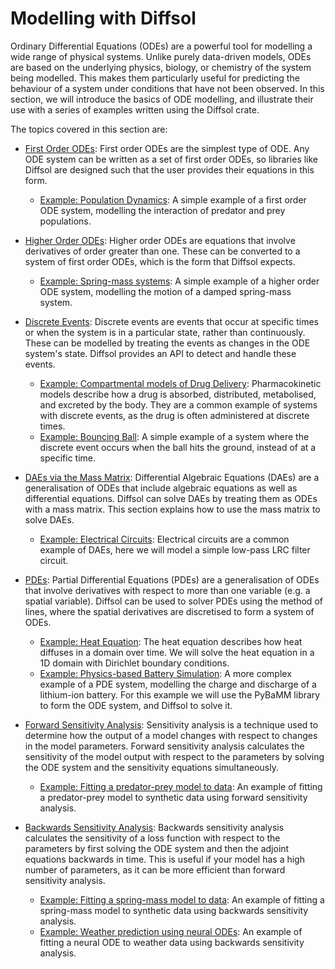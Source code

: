 # Modelling with Diffsol

Ordinary Differential Equations (ODEs) are a powerful tool for modelling a wide range of physical systems. Unlike purely data-driven models, ODEs are based on the underlying physics, biology, or chemistry of the system being modelled. This makes them particularly useful for predicting the behaviour of a system under conditions that have not been observed. In this section, we will introduce the basics of ODE modelling, and illustrate their use with a series of examples written using the Diffsol crate.

The topics covered in this section are:

- [First Order ODEs](./first_order_odes.md): First order ODEs are the simplest type of ODE. Any ODE system can be written as a set of first order ODEs, so libraries like Diffsol are designed such that the user provides their equations in this form.
  - [Example: Population Dynamics](./population_dynamics.md): A simple example of a first order ODE system, modelling the interaction of predator and prey populations.
- [Higher Order ODEs](./higher_order_odes.md): Higher order ODEs are equations that involve derivatives of order greater than one. These can be converted to a system of first order ODEs, which is the form that Diffsol expects.
  - [Example: Spring-mass systems](./spring_mass_systems.md): A simple example of a higher order ODE system, modelling the motion of a damped spring-mass system.
- [Discrete Events](./discrete_events.md): Discrete events are events that occur at specific times or when the system is in a particular state, rather than continuously. These can be modelled by treating the events as changes in the ODE system's state. Diffsol provides an API to detect and handle these events.
  - [Example: Compartmental models of Drug Delivery](./compartmental_models_of_drug_delivery.md): Pharmacokinetic models describe how a drug is absorbed, distributed, metabolised, and excreted by the body. They are a common example of systems with discrete events, as the drug is often administered at discrete times.
  - [Example: Bouncing Ball](./bouncing_ball.md): A simple example of a system where the discrete event occurs when the ball hits the ground, instead of at a specific time.
- [DAEs via the Mass Matrix](./the_mass_matrix.md): Differential Algebraic Equations (DAEs) are a generalisation of ODEs that include algebraic equations as well as differential equations. Diffsol can solve DAEs by treating them as ODEs with a mass matrix. This section explains how to use the mass matrix to solve DAEs.
  - [Example: Electrical Circuits](./electrical_circuits.md): Electrical circuits are a common example of DAEs, here we will model a simple low-pass LRC filter circuit.
- [PDEs](./pdes.md): Partial Differential Equations (PDEs) are a generalisation of ODEs that involve derivatives with respect to more than one variable (e.g. a spatial variable). Diffsol can be used to solver PDEs using the method of lines, where the spatial derivatives are discretised to form a system of ODEs.
  - [Example: Heat Equation](./heat_equation.md): The heat equation describes how heat diffuses in a domain over time. We will solve the heat equation in a 1D domain with Dirichlet boundary conditions.
  - [Example: Physics-based Battery Simulation](./physics_based_battery_simulation.md): A more complex example of a PDE system, modelling the charge and discharge of a lithium-ion battery. For this example we will use the PyBaMM library to form the ODE system, and Diffsol to solve it.

- [Forward Sensitivity Analysis](./forward_sensitivity_analysis.md): Sensitivity analysis is a technique used to determine how the output of a model changes with respect to changes in the model parameters. Forward sensitivity analysis calculates the sensitivity of the model output with respect to the parameters by solving the ODE system and the sensitivity equations simultaneously.
  - [Example: Fitting a predator-prey model to data](./population_dynamics_fitting.md): An example of fitting a predator-prey model to synthetic data using forward sensitivity analysis.
- [Backwards Sensitivity Analysis](./backwards_sensitivity_analysis.md): Backwards sensitivity analysis calculates the sensitivity of a loss function with respect to the parameters by first solving the ODE system and then the adjoint equations backwards in time. This is useful if your model has a high number of parameters, as it can be more efficient than forward sensitivity analysis.
  - [Example: Fitting a spring-mass model to data](./spring_mass_fitting.md): An example of fitting a spring-mass model to synthetic data using backwards sensitivity analysis.
  - [Example: Weather prediction using neural ODEs](./weather_neural_ode.md): An example of fitting a neural ODE to weather data using backwards sensitivity analysis.
